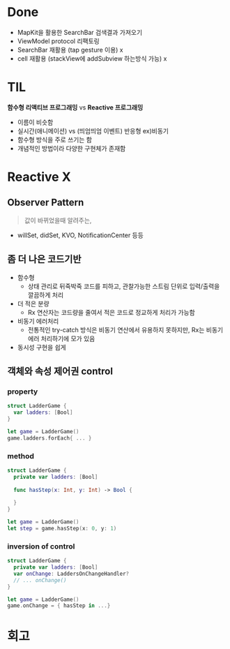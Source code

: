 # Done

- MapKit을 활용한 SearchBar 검색결과 가져오기
- ViewModel protocol 리팩토링
- SearchBar 재활용 (tap gesture 이용) x
- cell 재활용 (stackView에 addSubview 하는방식 가능) x

# TIL

**함수형 리액티브 프로그래밍** vs **Reactive 프로그래밍**

- 이름이 비슷함
- 실시간(애니메이션) vs (띄엄띄엄 이벤트) 반응형 ex)비동기
- 함수형 방식을 주로 쓰기는 함
- 개념적인 방법이라 다양한 구현체가 존재함

# Reactive X

## Observer Pattern

> 값이 바뀌었을때 알려주는,

- willSet, didSet, KVO, NotificationCenter 등등



## 좀 더 나은 코드기반

- 함수형
  - 상태 관리로 뒤죽박죽 코드를 피하고, 관찰가능한 스트림 단위로 입력/출력을 깔끔하게 처리
- 더 적은 분량
  - Rx 연산자는 코드량을 줄여서 적은 코드로 정교하게 처리가 가능함
- 비동기 에러처리
  - 전통적인 try-catch 방식은 비동기 연산에서 유용하지 못하지만, Rx는 비동기 에러 처리하기에 모가 있음
- 동시성 구현을 쉽게



## 객체와 속성 제어권 control

### property

```swift
struct LadderGame {
  var ladders: [Bool]
}

let game = LadderGame()
game.ladders.forEach{ ... }
```


### method

```swift
struct LadderGame {
  private var ladders: [Bool]
  
  func hasStep(x: Int, y: Int) -> Bool {
    
  }
}

let game = LadderGame()
let step = game.hasStep(x: 0, y: 1)
```

### inversion of control

``` swift
struct LadderGame {
  private var ladders: [Bool]
  var onChange: LaddersOnChangeHandler?
  // ... onChange()
}

let game = LadderGame()
game.onChange = { hasStep in ...}
```



# 회고

